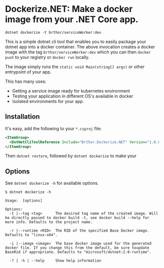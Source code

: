 # Dockerize.NET: Make a docker image from your .NET Core app.

`dotnet dockerize -t brthor/serviceWorker:dev`

This is a simple dotnet cli tool that enables you to easily package your dotnet app into a docker container. The above invocation creates a docker image with the tag `brthor/serviceWorker:dev` which you can then `docker push` to your registry or `docker run` locally.

The image simply runs the `static void Main(string[] args)` or other entrypoint of your app.

This has many uses:
 - Getting a service image ready for kubernetes environment
 - Testing your application in different OS's available in docker
 - Isolated environments for your app.
 
## Installation
 
 It's easy, add the following to your `*.csproj` file:
 ```XML
 <ItemGroup>
   <DotNetCliToolReference Include="Brthor.Dockerize.NET" Version="1.0.0-*" />
 </ItemGroup>
 ```

 Then `dotnet restore`, followed by `dotnet dockerize` to make your 

## Options

See `dotnet dockerize -h` for available options.

```
$ dotnet dockerize -h

Usage:  [options]

Options:
  -t |--tag <tag>      The desired tag name of the created image. Will be directly passed to docker build -t, see docker build --help for more info. Defaults to the project name.

  -r |--runtime <RID>  The RID of the specified Base Docker image. Defaults to "linux-x64".

  -i |--image <image>  The base docker image used for the generated docker file. If you change this from the default, be sure toupdate BaseRid if appropriate. Defaults to "microsoft/dotnet:2.0-runtime".

  -? | -h | --help     Show help information
```
